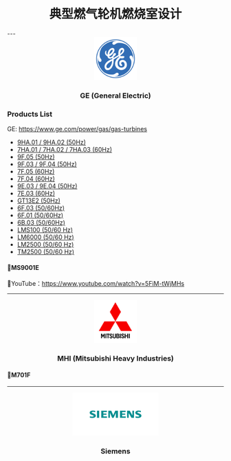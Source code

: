 <div align='center'>
<h1>典型燃气轮机燃烧室设计</h1>

</div>
---
<div align='center'>
<img src='GE\iconfinder_ge_294684.png' width='100' height='100' />

<h3>GE (General Electric)</h3>
</div>

### Products List

GE: https://www.ge.com/power/gas/gas-turbines

* [9HA.01 / 9HA.02 \(50Hz\)](https://www.ge.com/power/gas/gas-turbines/9ha)
* [7HA.01 / 7HA.02 / 7HA.03 \(60Hz\)](https://www.ge.com/power/gas/gas-turbines/7ha)
* [9F.05 \(50Hz\)](https://www.ge.com/power/gas/gas-turbines/9f-05)
* [9F.03 / 9F.04 \(50Hz\)](https://www.ge.com/power/gas/gas-turbines/9f-03)
* [7F.05 \(60Hz\)](https://www.ge.com/power/gas/gas-turbines/7f-05)
* [7F.04 \(60Hz\)](https://www.ge.com/power/gas/gas-turbines/7f-04)
* [9E.03 / 9E.04 \(50Hz\)](https://www.ge.com/power/gas/gas-turbines/9e-03)
* [7E.03 \(60Hz\)](https://www.ge.com/power/gas/gas-turbines/7e-03)
* [GT13E2 \(50Hz\)](https://www.ge.com/power/gas/gas-turbines/gt-13e2)
* [6F.03 \(50/60Hz\)](https://www.ge.com/power/gas/gas-turbines/6f-03)
* [6F.01 \(50/60Hz\)](https://www.ge.com/power/gas/gas-turbines/6f-01)
* [6B.03 \(50/60Hz\)](https://www.ge.com/power/gas/gas-turbines/6b-03)
* [LMS100 \(50/60 Hz\)](https://www.ge.com/power/gas/gas-turbines/lms100)
* [LM6000 \(50/60 Hz\)](https://www.ge.com/power/gas/gas-turbines/lm6000)
* [LM2500 \(50/60 Hz\)](https://www.ge.com/power/gas/gas-turbines/lm2500)
* [TM2500 \(50/60 Hz\)](https://www.ge.com/power/gas/gas-turbines/tm2500)

#### 🔴MS9001E

📌YouTube：https://www.youtube.com/watch?v=5FiM-tWjMHs


---
<div align='center'>
<img src='MHI\iconfinder_Mitsubishi_logo_4141793.png' width='100' height='100' />

<h3>MHI (Mitsubishi Heavy Industries)</h3>
</div>

#### 🔴M701F

---
<div align='center'>
<img src='Siemens\siemens.png' width='200' height='100' />

<h3>Siemens</h3>
</div>